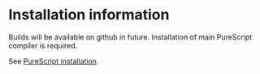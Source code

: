 # Installation information

Builds will be available on github in future. Installation of main PureScript compiler is required.

See [PureScript installation](https://github.com/purescript/purescript/blob/master/INSTALL.md).
